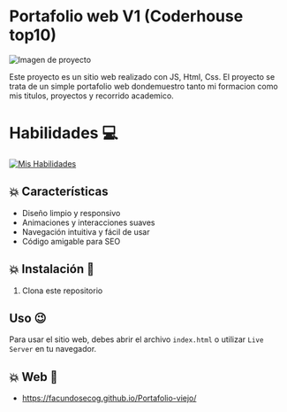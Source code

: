 
# Portafolio web V1 (Coderhouse top10)

![Imagen de proyecto]([https://firebasestorage.googleapis.com/v0/b/portafolio-web-49f55.appspot.com/o/miniaturasProyectos%2FproyectoJavascript.png?alt=media&token=17b3c0d2-cb1a-4827-80ed-e7f7920bf1d1](https://firebasestorage.googleapis.com/v0/b/portafolio-web-49f55.appspot.com/o/miniaturasProyectos%2FproyectoDesarrolloweb.png?alt=media&token=a14abb2c-1e11-446a-b457-7a96775a445d))

Este proyecto es un sitio web realizado con JS, Html, Css.
El proyecto se trata de un simple portafolio web dondemuestro tanto mi formacion como mis titulos, proyectos y recorrido academico.

# Habilidades :computer:

[![Mis Habilidades](https://skillicons.dev/icons?i=html,css,js)](https://skillicons.dev)

## :collision: Características 

- Diseño limpio y responsivo
- Animaciones y interacciones suaves
- Navegación intuitiva y fácil de usar
- Código amigable para SEO

## :collision: Instalación :rocket:

1. Clona este repositorio

## Uso :wink:

Para usar el sitio web, debes abrir el archivo `index.html` o utilizar `Live Server` en tu navegador.

## :collision: Web :rocket:
-  https://facundosecog.github.io/Portafolio-viejo/
